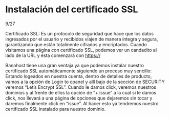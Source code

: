 # Instalación del certificado SSL

9/27


Certificado SSL: Es un protocolo de seguridad que hace que los datos ingresados por el usuario y recibidos viajen de manera íntegra y segura, garantizando que están totalmente cifrados y encriptados. Cuando visitamos una página con certificado SSL, podemos ver un candadito al lado de la URL y ésta comenzará con <https://>

Banahost tiene una gran ventaja ya que podemos instalar nuestro certificado SSL automáticamente siguiendo un proceso muy sencillo:
Estando logeados en nuestra cuenta, dentro de detalles de producto, vamos a la opción de Login to cpanel y allí bajo de la sección de SECURITY veremos “Let’s Encrypt SSL”. Cuando le damos click, veremos nuestros dominios y al frente de ellos la opción de “+ issue” a la cual si le damos click, nos llevará a una página de opciones que dejaremos sin tocar y daremos finalmente click en “issue”.
Al hacer esto ya tendremos nuestro certificado SSL instalado para nuestro dominio.
